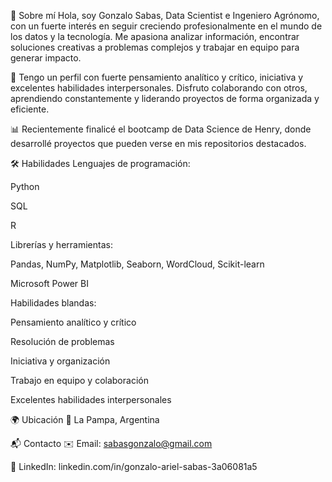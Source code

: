 👋 Sobre mí
Hola, soy Gonzalo Sabas, Data Scientist e Ingeniero Agrónomo, con un fuerte interés en seguir creciendo profesionalmente en el mundo de los datos y la tecnología. Me apasiona analizar información, encontrar soluciones creativas a problemas complejos y trabajar en equipo para generar impacto.

🧠 Tengo un perfil con fuerte pensamiento analítico y crítico, iniciativa y excelentes habilidades interpersonales. Disfruto colaborando con otros, aprendiendo constantemente y liderando proyectos de forma organizada y eficiente.

📊 Recientemente finalicé el bootcamp de Data Science de Henry, donde desarrollé proyectos que pueden verse en mis repositorios destacados.

🛠️ Habilidades
Lenguajes de programación:

Python

SQL

R

Librerías y herramientas:

Pandas, NumPy, Matplotlib, Seaborn, WordCloud, Scikit-learn

Microsoft Power BI

Habilidades blandas:

Pensamiento analítico y crítico

Resolución de problemas

Iniciativa y organización

Trabajo en equipo y colaboración

Excelentes habilidades interpersonales

🌍 Ubicación
📍 La Pampa, Argentina

📬 Contacto
✉️ Email: sabasgonzalo@gmail.com

🔗 LinkedIn: linkedin.com/in/gonzalo-ariel-sabas-3a06081a5
